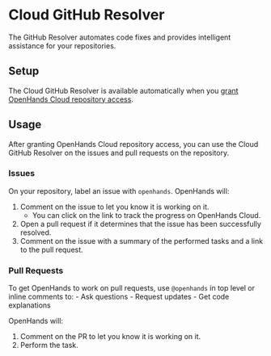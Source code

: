 # Cloud GitHub Resolver

The GitHub Resolver automates code fixes and provides intelligent assistance for your repositories.

## Setup

The Cloud GitHub Resolver is available automatically when you
[grant OpenHands Cloud repository access](./openhands-cloud.md#adding-repository-access).

## Usage

After granting OpenHands Cloud repository access, you can use the Cloud GitHub Resolver on the issues and pull requests
on the repository.

### Issues

On your repository, label an issue with `openhands`. OpenHands will:
1. Comment on the issue to let you know it is working on it.
    - You can click on the link to track the progress on OpenHands Cloud.
2. Open a pull request if it determines that the issue has been successfully resolved.
3. Comment on the issue with a summary of the performed tasks and a link to the pull request.


### Pull Requests

To get OpenHands to work on pull requests, use `@openhands` in top level or inline comments to:
     - Ask questions
     - Request updates
     - Get code explanations

OpenHands will:
1. Comment on the PR to let you know it is working on it.
2. Perform the task.
